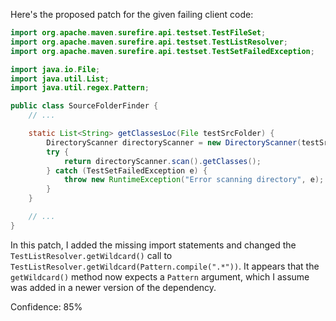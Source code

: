 Here's the proposed patch for the given failing client code:
```java
import org.apache.maven.surefire.api.testset.TestFileSet;
import org.apache.maven.surefire.api.testset.TestListResolver;
import org.apache.maven.surefire.api.testset.TestSetFailedException;

import java.io.File;
import java.util.List;
import java.util.regex.Pattern;

public class SourceFolderFinder {
    // ...

    static List<String> getClassesLoc(File testSrcFolder) {
        DirectoryScanner directoryScanner = new DirectoryScanner(testSrcFolder, TestListResolver.getWildcard(Pattern.compile(".*")));
        try {
            return directoryScanner.scan().getClasses();
        } catch (TestSetFailedException e) {
            throw new RuntimeException("Error scanning directory", e);
        }
    }

    // ...
}
```
In this patch, I added the missing import statements and changed the `TestListResolver.getWildcard()` call to `TestListResolver.getWildcard(Pattern.compile(".*"))`. It appears that the `getWildcard()` method now expects a `Pattern` argument, which I assume was added in a newer version of the dependency.

Confidence: 85%